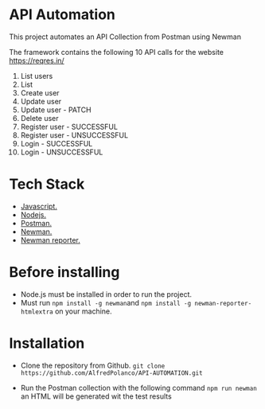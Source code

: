 # API Automation


This project automates an API Collection from Postman using Newman

The framework contains the following 10 API calls for the website https://reqres.in/


1. List users
2. List <Resources>
3. Create user
4. Update user
4. Update user - PATCH
5. Delete user
6. Register user - SUCCESSFUL
7. Register user - UNSUCCESSFUL
8. Login - SUCCESSFUL
9. Login - UNSUCCESSFUL

# Tech Stack

* [Javascript.](https://developer.mozilla.org/en-US/docs/Learn/Getting_started_with_the_web/JavaScript_basics)
* [Nodejs.](https://nodejs.org/en/about/)
* [Postman.](https://www.postman.com/)
* [Newman.](https://www.npmjs.com/package/newman)
* [Newman reporter.](https://www.npmjs.com/package/newman-reporter-htmlextra)

# Before installing

* Node.js must be installed in order to run the project.
* Must run `npm install -g newman`and `npm install -g newman-reporter-htmlextra` on your machine.


# Installation

* Clone the repository from Github.
`git clone https://github.com/AlfredPolanco/API-AUTOMATION.git`

* Run the Postman collection with the following command
`npm run newman` an HTML will be generated wit the test results
